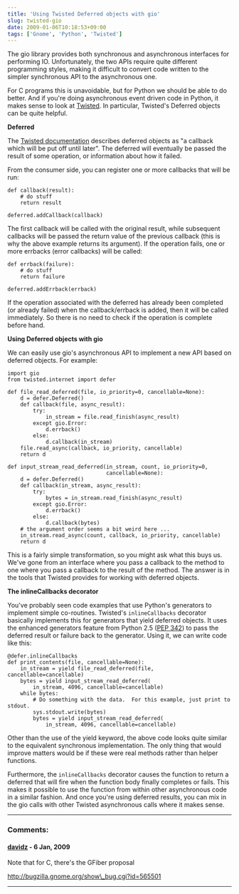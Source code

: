 ```yaml
---
title: 'Using Twisted Deferred objects with gio'
slug: twisted-gio
date: 2009-01-06T10:18:53+09:00
tags: ['Gnome', 'Python', 'Twisted']
---
```


The gio library provides both synchronous and asynchronous interfaces
for performing IO. Unfortunately, the two APIs require quite different
programming styles, making it difficult to convert code written to the
simpler synchronous API to the asynchronous one.

For C programs this is unavoidable, but for Python we should be able to
do better. And if you\'re doing asynchronous event driven code in
Python, it makes sense to look at [Twisted](http://twistedmatrix.com/).
In particular, Twisted\'s Deferred objects can be quite helpful.

**Deferred**

The [Twisted
documentation](http://twistedmatrix.com/documents/8.2.0/api/twisted.internet.defer.Deferred.html)
describes deferred objects as \"a callback which will be put off until
later\". The deferred will eventually be passed the result of some
operation, or information about how it failed.

From the consumer side, you can register one or more callbacks that will
be run:

    def callback(result):
        # do stuff
        return result

    deferred.addCallback(callback)

The first callback will be called with the original result, while
subsequent callbacks will be passed the return value of the previous
callback (this is why the above example returns its argument). If the
operation fails, one or more errbacks (error callbacks) will be called:

    def errback(failure):
        # do stuff
        return failure

    deferred.addErrback(errback)

If the operation associated with the deferred has already been completed
(or already failed) when the callback/errback is added, then it will be
called immediately. So there is no need to check if the operation is
complete before hand.

**Using Deferred objects with gio**

We can easily use gio\'s asynchronous API to implement a new API based
on deferred objects. For example:

    import gio
    from twisted.internet import defer

    def file_read_deferred(file, io_priority=0, cancellable=None):
        d = defer.Deferred()
        def callback(file, async_result):
            try:
                in_stream = file.read_finish(async_result)
            except gio.Error:
                d.errback()
            else:
                d.callback(in_stream)
        file.read_async(callback, io_priority, cancellable)
        return d

    def input_stream_read_deferred(in_stream, count, io_priority=0,
                                   cancellable=None):
        d = defer.Deferred()
        def callback(in_stream, async_result):
            try:
                bytes = in_stream.read_finish(async_result)
            except gio.Error:
                d.errback()
            else:
                d.callback(bytes)
        # the argument order seems a bit weird here ...
        in_stream.read_async(count, callback, io_priority, cancellable)
        return d

This is a fairly simple transformation, so you might ask what this buys
us. We\'ve gone from an interface where you pass a callback to the
method to one where you pass a callback to the result of the method. The
answer is in the tools that Twisted provides for working with deferred
objects.

**The inlineCallbacks decorator**

You\'ve probably seen code examples that use Python\'s generators to
implement simple co-routines. Twisted\'s `inlineCallbacks` decorator
basically implements this for generators that yield deferred objects. It
uses the enhanced generators feature from Python 2.5 ([PEP
342](http://www.python.org/dev/peps/pep-0342/)) to pass the deferred
result or failure back to the generator. Using it, we can write code
like this:

    @defer.inlineCallbacks
    def print_contents(file, cancellable=None):
        in_stream = yield file_read_deferred(file, cancellable=cancellable)
        bytes = yield input_stream_read_deferred(
            in_stream, 4096, cancellable=cancellable)
        while bytes:
            # Do something with the data.  For this example, just print to stdout.
            sys.stdout.write(bytes)
            bytes = yield input_stream_read_deferred(
                in_stream, 4096, cancellable=cancellable)

Other than the use of the yield keyword, the above code looks quite
similar to the equivalent synchronous implementation. The only thing
that would improve matters would be if these were real methods rather
than helper functions.

Furthermore, the `inlineCallbacks` decorator causes the function to
return a deferred that will fire when the function body finally
completes or fails. This makes it possible to use the function from
within other asynchronous code in a similar fashion. And once you\'re
using deferred results, you can mix in the gio calls with other Twisted
asynchronous calls where it makes sense.

---
### Comments:
#### [davidz](http://blog.fubar.dk) - <time datetime="2009-01-06 09:57:47">6 Jan, 2009</time>

Note that for C, there\'s the GFiber proposal

http://bugzilla.gnome.org/show\_bug.cgi?id=565501

---
